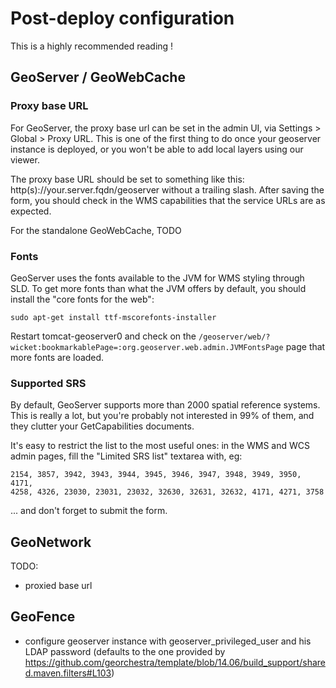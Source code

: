 # Post-deploy configuration

This is a highly recommended reading !

## GeoServer / GeoWebCache

### Proxy base URL

For GeoServer, the proxy base url can be set in the admin UI, via Settings > Global > Proxy URL.
This is one of the first thing to do once your geoserver instance is deployed, or you won't be able to add local layers using our viewer.

The proxy base URL should be set to something like this: http(s)://your.server.fqdn/geoserver without a trailing slash.
After saving the form, you should check in the WMS capabilities that the service URLs are as expected.

For the standalone GeoWebCache, TODO 

### Fonts

GeoServer uses the fonts available to the JVM for WMS styling through SLD.
To get more fonts than what the JVM offers by default, you should install the "core fonts for the web":

```
sudo apt-get install ttf-mscorefonts-installer
```

Restart tomcat-geoserver0 and check on the ```/geoserver/web/?wicket:bookmarkablePage=:org.geoserver.web.admin.JVMFontsPage``` page that more fonts are loaded.


### Supported SRS

By default, GeoServer supports more than 2000 spatial reference systems.  
This is really a lot, but you're probably not interested in 99% of them, and they clutter your GetCapabilities documents.

It's easy to restrict the list to the most useful ones: in the WMS and WCS admin pages, fill the "Limited SRS list" textarea with, eg:
```
2154, 3857, 3942, 3943, 3944, 3945, 3946, 3947, 3948, 3949, 3950, 4171, 
4258, 4326, 23030, 23031, 23032, 32630, 32631, 32632, 4171, 4271, 3758
```
... and don't forget to submit the form.


## GeoNetwork

TODO:
 * proxied base url
 

## GeoFence

  * configure geoserver instance with geoserver_privileged_user and his LDAP password (defaults to the one provided by 
https://github.com/georchestra/template/blob/14.06/build_support/shared.maven.filters#L103)



